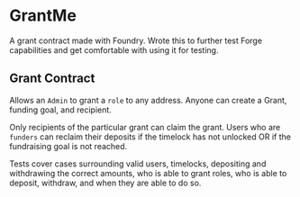 # GrantMe
A grant contract made with Foundry. Wrote this to further test Forge capabilities and get comfortable with using it for testing. 

## Grant Contract
Allows an `Admin` to grant a `role` to any address. Anyone can create a Grant, funding goal, and recipient. 

Only recipients of the particular grant can claim the grant. Users who are `funders` can reclaim their deposits if the timelock has not unlocked OR if the fundraising goal is not reached.

Tests cover cases surrounding valid users, timelocks, depositing and withdrawing the correct amounts, who is able to grant roles, who is able to deposit, withdraw, and when they are able to do so.
